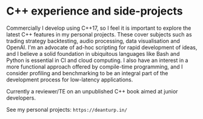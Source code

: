 # C++ experience and side-projects

Commercially I develop using C++17, so I feel it is important to explore the latest C++ features in my personal projects. These cover subjects such as trading strategy backtesting, audio processing, data visualisation and OpenAI. I'm an advocate of ad-hoc scripting for rapid development of ideas, and I believe a solid foundation in ubiquitous languages like Bash and Python is essential in CI and cloud computing. I also have an interest in a more functional approach offered by compile-time programming, and I consider profiling and benchmarking to be an integral part of the development process for low-latency applications.

Currently a reviewer/TE on an unpublished C++ book aimed at junior developers.

See my personal projects: `https://deanturp.in/`

